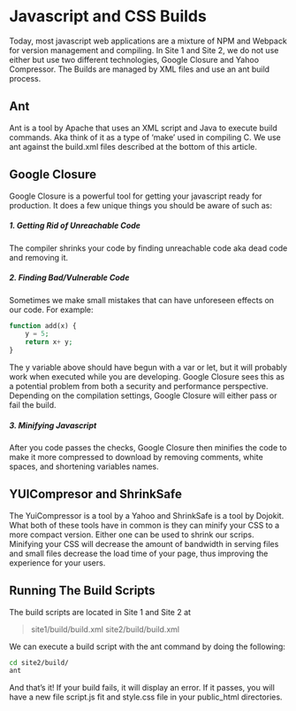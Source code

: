 # Javascript and CSS Builds
Today, most javascript web applications are a mixture of NPM and Webpack for version management and compiling. In Site 1 and Site 2, we do not use either but use two different technologies, Google Closure and Yahoo Compressor. The Builds are managed by XML files and use an ant build process.

## Ant

Ant is a tool by Apache that uses an XML script and Java to execute build commands. Aka think of it as a type of ‘make’ used in compiling C. We use ant against the build.xml files described at the bottom of this article.

## Google Closure
Google Closure is a powerful tool for getting your javascript ready for production. It does a few unique things you should be aware of such as:

##### 1. Getting Rid of Unreachable Code
The compiler shrinks your code by finding unreachable code aka dead code and removing it.

##### 2. Finding Bad/Vulnerable Code
Sometimes we make small mistakes that can have unforeseen effects on our code. For example:

```php
function add(x) {
	y = 5;
	return x+ y;
}
```

The y variable above should have begun with a var or let, but it will probably work when executed while you are developing. Google Closure sees this as a potential problem from both a security and performance perspective. Depending on the compilation settings, Google Closure will either pass or fail the build.

##### 3. Minifying Javascript

After you code passes the checks, Google Closure then minifies the code to make it more compressed to download by removing comments, white spaces, and shortening variables names.

## YUICompresor and ShrinkSafe

The YuiCompressor is a tool by a Yahoo and ShrinkSafe is a tool by Dojokit. What both of these tools have in common is they can minify your CSS to a more compact version. Either one can be used to shrink our scrips. Minifying your CSS will decrease the amount of bandwidth in serving files and small files decrease the load time of your page, thus improving the experience for your users.

## Running The Build Scripts

The build scripts are located in Site 1 and Site 2 at

> site1/build/build.xml
> site2/build/build.xml

We can execute a build script with the ant command by doing the following:

```bash
cd site2/build/
ant
```

And that’s it! If your build fails, it will display an error. If it passes, you will have a new file script.js fit and style.css file in your public_html directories.



